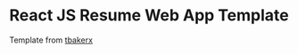 # React JS Resume Web App Template

Template from [tbakerx](https://github.com/tbakerx/react-resume-template)

